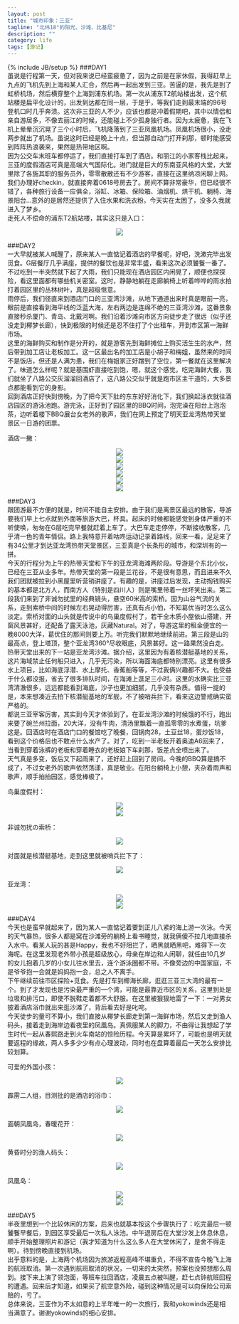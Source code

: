 ```yaml
---
layout: post
title: "城市印象：三亚"
tagline: "北纬18°的阳光、沙滩、比基尼"
description: ""
category: life
tags: [游记]
---
```

{% include JB/setup %}
###DAY1  
虽说是行程第一天，但对我来说已经蛮疲惫了，因为之前是在家休假，我得赶早上九点的飞机先到上海和某人汇合，然后再一起出发到三亚。苦逼的是，我先是到了虹桥机场，然后横穿整个上海到浦东机场。第一次从浦东T2航站楼出发，这个航站楼是扁平化设计的，出发到达都在同一层，于是乎，等我们走到最末端的96号登机口时几乎奔溃。这次非三亚的人不少，应该也都是冲着假期吧，其中以情侣和亲自游居多，不像去丽江的时候，还能碰上不少孤身独行者。因为太疲惫，我在飞机上晕晕沉沉晃了三个小时后，飞机降落到了三亚凤凰机场。凤凰机场很小，没走两步就出了机场。虽说这时已经是晚上十点，但当那自动门打开刹那，顿时能感受到阵阵热浪袭来，果然是热带地区啊。  
因为公交车末班车都停运了，我们直接打车到了酒店。和丽江的小家客栈比起来，三亚的度假酒店可真是高端大气国际化。进门就是巨大的东南亚风格的大堂，大堂里除了各施其职的服务员外，零零散散还有不少游客，直接在这里纳凉闲聊上网。我们办理好checkin，就直接奔着0618号房去了。房间不算非常豪华，但已经很不错了，各种旅行设备一应俱全，浴缸、冰箱、保险箱、油烟机、烘干机、躺椅、海景阳台...意外的是居然还提供了入住水果和洗衣粉。今天实在太困了，没多久我就进入了梦乡。  
走死人不偿命的浦东T2航站楼，其实这只是入口：  
<center><img src="http://pic.yupoo.com/asuka4j/CW4gHE3N/medium.jpg"/></center>
  

###DAY2  
一大早就被某人喊醒了，原来某人一直惦记着酒店的早餐呢，好吧，洗漱完毕出发觅食。G层餐厅几乎满座，提供的餐饮也是非常丰盛，看来这次必须饕餮一番了。不过吃到一半突然就下起了大雨，我们只能现在酒店园区内闲晃了，顺便也探探险，看这里面都有哪些机关密室。这时，静静地躺在走廊躺椅上听着哗哗的雨水拍打着园区里的丛林树叶，真是超级惬意。  
雨停后，我们径直来到酒店门口的三亚湾沙滩，从地下通道出来时真是眼前一亮，眼前是直接看到海平线的泛蓝大海，左右两边是连绵不绝的三亚湾沙滩，这番景象直接秒杀厦门、青岛、北戴河啊。我们沿着沙滩向市区方向徒步走了很远（似乎还没走到椰梦长廊），快到极限的时候还是忍不住打了个出租车，开到市区第一海鲜市场。  
这里的海鲜购买和制作是分开的，就是游客先到海鲜摊位上购买活生生的水产，然后带到加工店让老板加工。这一区最出名的加工店是小胡子和梅姐，虽然来的时间不是饭店，但还是人满为患，我们在梅姐家正好蹭到了空位，第一餐就在这里解决了。味道怎么样呢？就是基围虾直接吃到饱，嗯，就这个感觉。吃完海鲜大餐，我们就坐了八路公交灰溜溜回酒店了，这八路公交似乎就是跑市区主干道的，大多景点都能看到它的身影。  
回到酒店正好快到傍晚，为了把今天下肚的东东好好消化下，我们换起泳衣就往酒店园区的游泳池跑。游完泳，正好到了园区里的BBQ时间，泡完澡在阳台上泡泡茶，边听着楼下BBQ展台女老外的歌声，我们在网上预定了明天亚龙湾热带天堂景区一日游的团票。  
  
酒店一撇：
<center><img src="http://pic.yupoo.com/asuka4j/D4Tj4eDQ/medish.jpg"/></center>
  
<center><img src="http://pic.yupoo.com/asuka4j/D4UNynTm/medish.jpg"/></center>
  
<center><img src="http://pic.yupoo.com/asuka4j/D4UNrchq/medish.jpg"></center>    
  
<center><img src="http://pic.yupoo.com/asuka4j/D4UT9slh/medish.jpg"></center>
  
<center><img src="http://pic.yupoo.com/asuka4j/D4USyJ6t/medish.jpg"></center>  
  
<center><img src="http://pic.yupoo.com/asuka4j/D4UOnTWv/medish.jpg"></center>
  

###DAY3  
跟团游最不方便的就是，时间不能自主安排。由于我们是离景区最远的散客，导游要我们早上七点就到外面等旅游大巴，杯具。起床的时候都能感觉到身体严重的不听使唤，匆匆在G层吃完早餐就赶着上车了。大巴车走走停停，不断接收散客，几乎清一色的青年情侣。路上我特意开着咕咚运动记录着路线，回来一看，足足来了有34公里才到达亚龙湾热带天堂景区，三亚真是个长条形的城市，和深圳有的一拼。  
今天的行程分为上午的热带天堂和下午的亚龙湾海滩两阶段。导游是个东北小伙，已经在三亚从业多年。热带天堂的第一段是兰花谷，不是很有意思，而且进来不久我们团就被拉到小黑屋里听营销讲座了。有趣的是，讲座过后发现，主动掏钱购买的基本都是北方人，而南方人（特别是四川人）则是嘴里带着一丝坏笑出来。第二段我们来到了非诚勿扰里的经典镜头，悬空60米高的索桥。因为山谷气流的关系，走到索桥中间的时候左右晃动得厉害，还真有点小怕，不知葛优当时怎么这么淡定。索桥对面的山头就是传说中的鸟巢度假村了，若干全木质小屋依山搭建，开窗风景甚好，还配备了露天泳池，灰藏Natural。对了，导游这里的租金便宜的一晚8000大洋，葛优住的那间则要上万。听完我们默默地继续前进。第三段是山的最高点，登上塔顶，整个亚龙湾360°尽收眼底，风景甚好。这一路果然没白走。  
热带天堂出来的下一站是亚龙湾沙滩。据介绍，这里因为有着核潜艇基地的关系，这片海域禁止任何船只进入，几乎无污染，所以海面海底都特别漂亮。这里有很多水上项目，比如海底浮潜、水上摩托、香蕉船等等，不过我俩兴趣都不大。也受益于什么都没报，省去了很多排队时间，在海滩上逛足三小时。这里的水确实比三亚湾清澈很多，远远都能看到海底，沙子也更加细腻，几乎没有杂质。值得一提的是，本来想凑近去拍下核潜艇基地的军舰，不了被哨兵拦下，看来这边警戒确实蛮严格的。  
都说三亚宰客厉害，其实到今天才体验到了。在亚龙湾沙滩的时候饿的不行，跑出来要了碗兰州拉面，20大洋，没有牛肉，清汤里飘着一直孤零零的水煮蛋，坑爹这是。回酒店时在酒店门口的餐馆吃了晚餐，回锅肉28，土豆丝18，蛋炒饭18，看到这个价格后也不敢点什么水产了。对了，吃到一半老板开着奥迪A6回来了，当看到穿着泳裤的老板和穿着睡衣的老板娘下车刹那，饭差点全喷出来了。  
天气真是多变，饭后又下起雨来了，还好赶上回到了房间。今晚的BBQ算是搞不成了，不过女老外的歌声依然荡漾，真是敬业。在阳台躺椅上小憩，夹杂着雨声和歌声，顺手拍拍园区，感觉棒极了。  
  
鸟巢度假村：
<center><img src="http://pic.yupoo.com/asuka4j/D4TgPU7b/medish.jpg"></center>  
  
<center><img src="http://pic.yupoo.com/asuka4j/D4Thbug7/medish.jpg"></center>
  
非诚勿扰の索桥：
<center><img src="http://pic.yupoo.com/asuka4j/D4TgGtcS/medish.jpg"></center>
  
对面就是核潜艇基地，走到这里就被哨兵拦下了：
<center><img src="http://pic.yupoo.com/asuka4j/D4UMXOmv/medish.jpg"></center>
  
亚龙湾：
<center><img src="http://pic.yupoo.com/asuka4j/D4UMJ474/medish.jpg"></center>
  
<center><img src="http://pic.yupoo.com/asuka4j/D4UNlSRT/medish.jpg"></center>

  
###DAY4  
今天也是蛮早就起来了，因为某人一直惦记着要到正儿八紧的海上游一次泳。今天的天气暴热，很多人都是窝在沙滩旁的躺椅上看书睡觉，就我俩傻不拉几地直接杀入水中。看某人玩的甚是Happy，我也不好阻拦了，晒黑就晒黑吧，难得下一次海呢。在这里发现老外带小孩是超级放心，母亲在岸边和人闲聊，就任由10几岁的女儿抱着几岁的小女儿往水里去，连个游泳圈都不带。不像旁边的中国家庭，不是爷爷抱一会就是妈妈抱一会，总之人不离手。  
下午继续前往市区探险+觅食。先是打车到椰海长廊，逛逛三亚三大湾的最有一个。到了才发现也是污染最严重的一个湾，可能是最靠近市区的关系，这里到处是垃圾和排污口，即使不脱鞋走着都不大舒服。在这里被狠狠地雷了一下：一对男女披着酒店浴巾就出来逛沙滩了，背后看去好是叱咤。  
今天徒步的量可不算小，我们直接从椰梦长廊走到第一海鲜市场，然后又走到渔人码头，接着走到海岸边看夜里的凤凰岛。真佩服某人的脚力，不由得让我想起了学生时代一起从春熙路走到火车南站的惊险历程。今天算是累坏了，可能也是明天就要返程的缘故，两人多多少少有点心理波动，同时也在盘算着最后一天怎么安排比较划算。  
  
可爱的外国小孩：  
<center><img src="http://pic.yupoo.com/asuka4j/D4TjoY5T/medish.jpg"></center>
  
霹雳二人组，目测批的是酒店的浴巾：
<center><img src="http://pic.yupoo.com/asuka4j/D4Thn40g/medish.jpg"></center>
  
面朝凤凰岛，春暖花开：
<center><img src="http://pic.yupoo.com/asuka4j/D4UNRVaV/medish.jpg"></center>  
  
黄昏时分的渔人码头：
<center><img src="http://pic.yupoo.com/asuka4j/D4ThBeB7/medish.jpg"></center>
  
凤凰岛：
<center><img src="http://pic.yupoo.com/asuka4j/D4TjYNCS/medish.jpg"></center>
  
<center><img src="http://pic.yupoo.com/asuka4j/D4ThQYrH/medish.jpg"></center>  
  

###DAY5  
半夜里想到一个比较休闲的方案，后来也就基本按这个步骤执行了：吃完最后一顿饕餮早餐后，到园区享受最后一次私人泳池。中午退房后在大堂沙发上休息休息，顺手开始整理照片和游记（我才知道为什么这么多人在大堂休闲了，是舍不得走啊）。待到傍晚直接到机场。  
出乎意料的是，上海两个机场因为旅游返程高峰不堪重负，不得不宣告今晚飞上海的航班取消。第一次遇到航班取消的状况，一切来的太突然，预案也没预想那么周到。接下来上演了领泡面，等班车拉回酒店，凌晨五点被叫醒，赶七点钟航班回程的遭遇。回来后才知道，如果买了航空意外险，碰到这种情况是可以向保险公司索赔的，亏了。  
总体来说，三亚作为不太如意的上半年唯一的一次旅行，我和yokowinds还是相当满意了。谢谢yokowinds的细心安排。  
